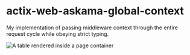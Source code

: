 # actix-web-askama-global-context
My implementation of passing middleware context through the entire request cycle while obeying strict typing.

![A table rendered inside a page container](https://i.imgur.com/HUBqGcD.png)
